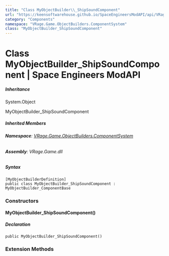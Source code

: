 ```yaml
---
title: "Class MyObjectBuilder\\_ShipSoundComponent"
url: "https://keensoftwarehouse.github.io/SpaceEngineersModAPI/api/VRage.Game.ObjectBuilders.ComponentSystem.MyObjectBuilder_ShipSoundComponent.html"
category: "Components"
namespace: "VRage.Game.ObjectBuilders.ComponentSystem"
class: "MyObjectBuilder_ShipSoundComponent"
---
```


# Class MyObjectBuilder\_ShipSoundComponent | Space Engineers ModAPI

##### Inheritance

System.Object

MyObjectBuilder\_ShipSoundComponent

##### Inherited Members

###### **Namespace**: [VRage.Game.ObjectBuilders.ComponentSystem](https://keensoftwarehouse.github.io/SpaceEngineersModAPI/api/VRage.Game.ObjectBuilders.ComponentSystem.html)

###### **Assembly**: VRage.Game.dll

##### Syntax

```
[MyObjectBuilderDefinition]
public class MyObjectBuilder_ShipSoundComponent : MyObjectBuilder_ComponentBase
```

### [](#constructors)Constructors

#### [](#VRage_Game_ObjectBuilders_ComponentSystem_MyObjectBuilder_ShipSoundComponent__ctor)MyObjectBuilder\_ShipSoundComponent()

##### Declaration

```
public MyObjectBuilder_ShipSoundComponent()
```

### [](#extensionmethods)Extension Methods